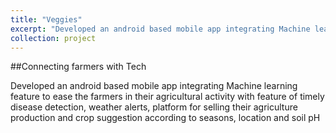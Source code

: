 ```yaml
---
title: "Veggies"
excerpt: "Developed an android based mobile app integrating Machine learning feature to ease the farmers in their agricultural activity with feature of timely disease detection, weather alerts, platform for selling their agriculture production and crop suggestion according to seasons, location and soil pH<br/><img src='logo_veggies.png'>"
collection: project
---
```

##Connecting farmers with Tech

Developed an android based mobile app integrating Machine learning feature to ease the farmers in their agricultural activity with feature of timely disease detection, weather alerts, platform for selling their agriculture production and crop suggestion according to seasons, location and soil pH

